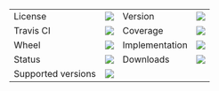 <table>
    <tr>
        <td>License</td>
        <td><img src='https://img.shields.io/pypi/l/#PYPI-NAME#.svg'></td>
        <td>Version</td>
        <td><img src='https://img.shields.io/pypi/v/#PYPI-NAME#.svg'></td>
    </tr>
    <tr>
        <td>Travis CI</td>
        <td><img src='https://travis-ci.org/#TRAVIS-CI-ACCOUNT#/#TRAVIS-CI-NAME#.svg?branch=master'></td>
        <td>Coverage</td>
        <td><img src='https://codecov.io/gh/#CODECOV_ACCOUNT#/#CODECOV_NAME#/branch/master/graph/badge.svg'></td>
    </tr>
    <tr>
        <td>Wheel</td>
        <td><img src='https://img.shields.io/pypi/wheel/#PYPI-NAME#.svg'></td>
        <td>Implementation</td>
        <td><img src='https://img.shields.io/pypi/implementation/#PYPI-NAME#.svg'></td>
    </tr>
    <tr>
        <td>Status</td>
        <td><img src='https://img.shields.io/pypi/status/#PYPI-NAME#.svg'></td>
        <td>Downloads</td>
        <td><img src='https://img.shields.io/pypi/dm/#PYPI-NAME#.svg'></td>
    </tr>
    <tr>
        <td>Supported versions</td>
        <td><img src='https://img.shields.io/pypi/pyversions/#PYPI-NAME#.svg'></td>
    </tr>
</table>

